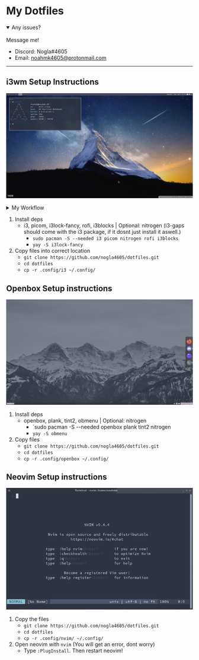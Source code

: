 # My Dotfiles

<details open>
<summary>Any issues?</summary>
<br>
Message me!

- Discord: Nogla#4605
  <br>
- Email: noahmk4605@protonmail.com
</details>

---
## i3wm Setup Instructions
![](/images/i3_rice.png)

<details>
<summary>My Workflow</summary>
WS = workspace<br>
<hr>
WS 1. Browsing<br>
WS 2. Terminals<br>
WS 3. Editing files<br>
WS 4. Anything<br>
WS 5. Anything<br>
WS 6. Nothing (I dont use it)<br>
WS 7. Nothing (I dont use it)<br>
WS 8. Gameing<br>
WS 9. IRC/hexchat<br>
WS 10. Discord<br>
<br>
Keybindings
<br>
Lock the screen | `mod+shift+x`<br>
</details>

1. Install deps
	- i3, picom, i3lock-fancy, rofi, i3blocks | Optional: nitrogen (i3-gaps should come with the i3 package, if it dosnt just install it aswell.)
		- `sudo pacman -S --needed i3 picom nitrogen rofi i3blocks`
		- `yay -S i3lock-fancy`
2. Copy files into correct location
	- `git clone https://github.com/nogla4605/dotfiles.git`
	- `cd dotfiles`
	- `cp -r .config/i3 ~/.config/`

## Openbox Setup instructions
![](/images/ob.png)

1. Install deps
	 - openbox, plank, tint2, obmenu | Optional: nitrogen
	 	- `sudo pacman -S --needed openbox plank tint2 nitrogen
		- `yay -S obmenu`
2. Copy files
	- `git clone https://github.com/nogla4605/dotfiles.git`
	- `cd dotfiles`
	- `cp -r .config/openbox ~/.config/`

## Neovim Setup instructions
![](/images/nvim.png)

1. Copy the files
	- `git clone https://github.com/nogla4605/dotfiles.git`
	- `cd dotfiles`
	- `cp -r .config/nvim/ ~/.config/`
2. Open neovim with `nvim` (You will get an error, dont worry)
	- Type `:PlugInstall`. Then restart neovim!
